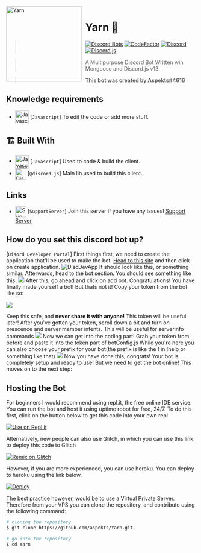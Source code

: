 <img width="200" height="200" align="left" style="float: left; margin: 0 10px 0 0;" alt="Yarn" src="https://cdn.discordapp.com/avatars/814174226037866537/12b5ffa9e8f6f11c25a04818027a18b5.webp?size=1024">

# Yarn 🧶

> [![Discord Bots](https://top.gg/api/widget/status/814174226037866537.svg)](https://top.gg/bot/814174226037866537)
> [![CodeFactor](https://www.codefactor.io/repository/github/aspekts/yarn/badge)](https://www.codefactor.io/repository/github/aspekts/yarn)
> [![Discord](https://img.shields.io/discord/658976660703543297?logo=discord)](https://discord.gg/GxGTHBC)
> [![Discord.js](https://img.shields.io/badge/discord.js-v13.1.0-blue.svg?logo=npm)](https://github.com/discordjs)

> A Multipurpose Discord Bot Written wih Mongoose and Discord.js v13.

> **This bot was created by Aspekts#4616**





## Knowledge requirements

- <img src="https://i.imgur.com/c5d7pwC.png" alt="Javascript" width="36" align="center"> [`Javascript`] To edit the code or add more stuff.

## 🏗️ Built With

- <img src="https://i.imgur.com/c5d7pwC.png" alt="Javascript" width="36" align="center"> [`Javascript`] Used to code & build the client.
- <img src="https://i.imgur.com/I1MGCQ9.png" alt="Discord.js" width="29" align="center"> [`@discord.js`] Main lib used to build this client.

## Links

- <img src="https://i.imgur.com/AoMmUW4.png" alt="SupportServer" width="29" align="center"> [`SupportServer`] Join this server if you have any issues!
  [Support Server](https://discord.gg/HfUFThtgPq)

## How do you set this discord bot up?

[`Disord Developer Portal`] First things first, we need to create the application that'll be used to make the bot.
[Head to this site](https://discord.com/developers/applications) and then click on create application.
<img src="https://i.imgur.com/4TzAGW4.jpg" alt="DiscDevApp"> It should look like this, or something similar. Afterwards, head to the bot section. You should see something like this:
<img src="https://i.imgur.com/nmuUWYS.png"> After this, go ahead and click on add bot. Congratulations! You have finally made yourself a bot! But thats not it! Copy your token from the bot like so:

<img src="https://i.imgur.com/TqPleCm.png">

Keep this safe, and **never share it with anyone!** This token will be useful later! After you've gotten your token, scroll down a bit and turn on prescence and server member intents. This will be useful for serverinfo commands
<img src="https://i.imgur.com/iBPZZ4J.png">
Now we can get into the coding part! Grab your token from before and paste it into the token part of botConfig.js While you're here you can also choose your prefix for your bot(the prefix is like the ! in !help or something like that)
<img src="https://i.imgur.com/bqbJlMI.png">
Now you have done this, congrats! Your bot is completely setup and ready to use! But we need to get the bot online! This moves on to the next step:

## Hosting the Bot

For beginners I would recommend using repl.it, the free online IDE service. You can run the bot and host it using uptime robot for free, 24/7.
To do this first, click on the button below to get this code into your own repl

[![Use on Repl.it](https://repl.it/badge/github/aspekts/AspektsAllin1Bot)](https://repl.it/github/aspekts/AspektsAllin1Bot)

Alternatively, new people can also use Glitch, in which you can use this link to deploy this code to Glitch

[![Remix on Glitch](https://cdn.glitch.com/2703baf2-b643-4da7-ab91-7ee2a2d00b5b%2Fremix-button.svg)](https://glitch.com/edit/#!/import/github/AspektsAIOBot/https://github.com/aspekts/AspektsAllin1Bot)

However, if you are more experienced, you can use heroku. You can deploy to heroku using the link below.

[![Deploy](https://www.herokucdn.com/deploy/button.svg)](https://heroku.com/deploy?template=https://github.com/aspekts/AspektsAllin1Bot)

The best practice however, would be to use a Virtual Private Server. Therefore from your VPS you can clone the repository, and contribute using the following command:
```bash
# cloning the repository
$ git clone https://github.com/aspekts/Yarn.git

# go into the repository
$ cd Yarn
```


